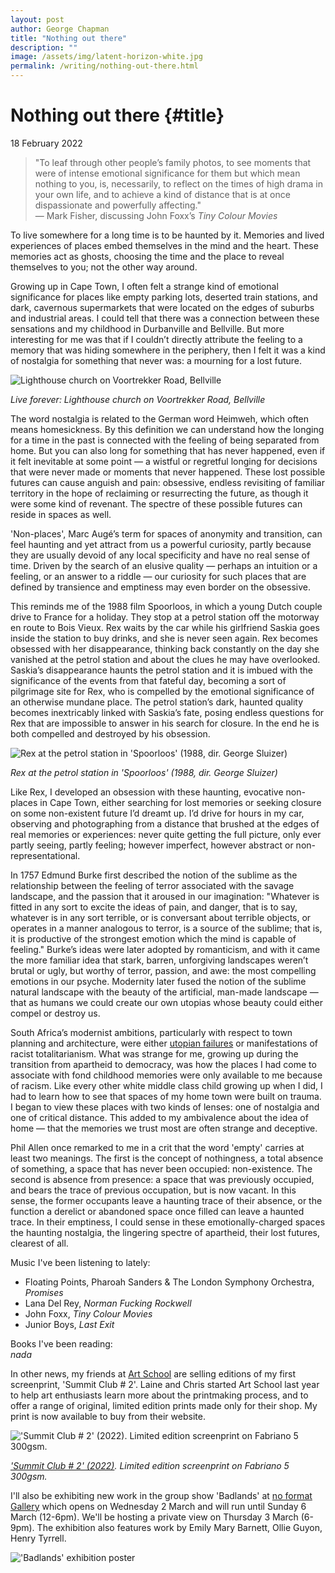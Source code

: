 ```yaml
---
layout: post
author: George Chapman
title: "Nothing out there"
description: ""
image: /assets/img/latent-horizon-white.jpg
permalink: /writing/nothing-out-there.html
---
```

# Nothing out there {#title}
18 February 2022

> "To leaf through other people’s family photos, to see moments that were of intense emotional significance for them but which mean nothing to you, is, necessarily, to reflect on the times of high drama in your own life, and to achieve a kind of distance that is at once dispassionate and powerfully affecting."  
> — Mark Fisher, discussing John Foxx’s *Tiny Colour Movies*

To live somewhere for a long time is to be haunted by it. Memories and lived experiences of places embed themselves in the mind and the heart. These memories act as ghosts, choosing the time and the place to reveal themselves to you; not the other way around.

Growing up in Cape Town, I often felt a strange kind of emotional significance for places like empty parking lots, deserted train stations, and dark, cavernous supermarkets that were located on the edges of suburbs and industrial areas. I could tell that there was a connection between these sensations and my childhood in Durbanville and Bellville. But more interesting for me was that if I couldn’t directly attribute the feeling to a memory that was hiding somewhere in the periphery, then I felt it was a kind of nostalgia for something that never was: a mourning for a lost future.

![Lighthouse church on Voortrekker Road, Bellville](/assets/img/2J0n6PU.jpg)

*Live forever: Lighthouse church on Voortrekker Road, Bellville*

The word nostalgia is related to the German word Heimweh, which often means homesickness. By this definition we can understand how the longing for a time in the past is connected with the feeling of being separated from home. But you can also long for something that has never happened, even if it felt inevitable at some point — a wistful or regretful longing for decisions that were never made or moments that never happened. These lost possible futures can cause anguish and pain: obsessive, endless revisiting of familiar territory in the hope of reclaiming or resurrecting the future, as though it were some kind of revenant. The spectre of these possible futures can reside in spaces as well.

'Non-places', Marc Augé’s term for spaces of anonymity and transition, can feel haunting and yet attract from us a powerful curiosity, partly because they are usually devoid of any local specificity and have no real sense of time. Driven by the search of an elusive quality — perhaps an intuition or a feeling, or an answer to a riddle — our curiosity for such places that are defined by transience and emptiness may even border on the obsessive.

This reminds me of the 1988 film Spoorloos, in which a young Dutch couple drive to France for a holiday. They stop at a petrol station off the motorway en route to Bois Vieux. Rex waits by the car while his girlfriend Saskia goes inside the station to buy drinks, and she is never seen again. Rex becomes obsessed with her disappearance, thinking back constantly on the day she vanished at the petrol station and about the clues he may have overlooked. Saskia’s disappearance haunts the petrol station and it is imbued with the significance of the events from that fateful day, becoming a sort of pilgrimage site for Rex, who is compelled by the emotional significance of an otherwise mundane place. The petrol station’s dark, haunted quality becomes inextricably linked with Saskia’s fate, posing endless questions for Rex that are impossible to answer in his search for closure. In the end he is both compelled and destroyed by his obsession.

![Rex at the petrol station in 'Spoorloos' (1988, dir. George Sluizer)](/assets/img/bUx4l89.jpg)

*Rex at the petrol station in 'Spoorloos' (1988, dir. George Sluizer)*

Like Rex, I developed an obsession with these haunting, evocative non-places in Cape Town, either searching for lost memories or seeking closure on some non-existent future I’d dreamt up. I’d drive for hours in my car, observing and photographing from a distance that brushed at the edges of real memories or experiences: never quite getting the full picture, only ever partly seeing, partly feeling; however imperfect, however abstract or non-representational.

In 1757 Edmund Burke first described the notion of the sublime as the relationship between the feeling of terror associated with the savage landscape, and the passion that it aroused in our imagination: "Whatever is fitted in any sort to excite the ideas of pain, and danger, that is to say, whatever is in any sort terrible, or is conversant about terrible objects, or operates in a manner analogous to terror, is a source of the sublime; that is, it is productive of the strongest emotion which the mind is capable of feeling." Burke’s ideas were later adopted by romanticism, and with it came the more familiar idea that stark, barren, unforgiving landscapes weren’t brutal or ugly, but worthy of terror, passion, and awe: the most compelling emotions in our psyche. Modernity later fused the notion of the sublime natural landscape with the beauty of the artificial, man-made landscape — that as humans we could create our own utopias whose beauty could either compel or destroy us.

South Africa’s modernist ambitions, particularly with respect to town planning and architecture, were either [utopian failures](https://medium.com/innercity/the-troubled-life-of-the-werdmuller-centre-60b395c2f5cf) or manifestations of racist totalitarianism. What was strange for me, growing up during the transition from apartheid to democracy, was how the places I had come to associate with fond childhood memories were only available to me because of racism. Like every other white middle class child growing up when I did, I had to learn how to see that spaces of my home town were built on trauma. I began to view these places with two kinds of lenses: one of nostalgia and one of critical distance. This added to my ambivalence about the idea of home — that the memories we trust most are often strange and deceptive.

Phil Allen once remarked to me in a crit that the word 'empty' carries at least two meanings. The first is the concept of nothingness, a total absence of something, a space that has never been occupied: non-existence. The second is absence from presence: a space that was previously occupied, and bears the trace of previous occupation, but is now vacant. In this sense, the former occupants leave a haunting trace of their absence, or the function a derelict or abandoned space once filled can leave a haunted trace. In their emptiness, I could sense in these emotionally-charged spaces the haunting nostalgia, the lingering spectre of apartheid, their lost futures, clearest of all.

Music I've been listening to lately:  
 - Floating Points, Pharoah Sanders & The London Symphony Orchestra, *Promises*  
 - Lana Del Rey, *Norman Fucking Rockwell*  
 - John Foxx, *Tiny Colour Movies*  
 - Junior Boys, *Last Exit*  

Books I've been reading:  
*nada*  

In other news, my friends at [Art School](https://artschool.co.uk/collections/george-chapman) are selling editions of my first screenprint, 'Summit Club # 2'. Laine and Chris started Art School last year to help art enthusiasts learn more about the printmaking process, and to offer a range of original, limited edition prints made only for their shop. My print is now available to buy from their website.

!['Summit Club # 2' (2022). Limited edition screenprint on Fabriano 5 300gsm.](/assets/img/7SRZRnB.jpg)

*['Summit Club # 2' (2022)](https://artschool.co.uk/collections/george-chapman/products/summit-club-2). Limited edition screenprint on Fabriano 5 300gsm.*

I'll also be exhibiting new work in the group show 'Badlands' at [no format Gallery](https://www.secondfloor.co.uk/exhibitions/badlands-group-exhibition) which opens on Wednesday 2 March and will run until Sunday 6 March (12-6pm). We'll be hosting a private view on Thursday 3 March (6-9pm). The exhibition also features work by Emily Mary Barnett, Ollie Guyon, Henry Tyrrell.  

!['Badlands' exhibition poster](/assets/img/jgMtPPS.jpg)
